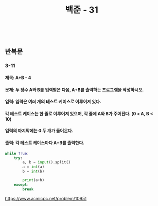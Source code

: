﻿---
layout: post
title: "백준 - 31"
category: studylog
tags: algorithm
---

<br>


## 반복문

### 3-11

#### 제목: A+B - 4

#### 문제: 두 정수 A와 B를 입력받은 다음, A+B를 출력하는 프로그램을 작성하시오.

#### 입력: 입력은 여러 개의 테스트 케이스로 이루어져 있다.

#### 각 테스트 케이스는 한 줄로 이루어져 있으며, 각 줄에 A와 B가 주어진다. (0 < A, B < 10)

#### 입력의 마지막에는 0 두 개가 들어온다.

#### 출력: 각 테스트 케이스마다 A+B를 출력한다.

```python
while True:
    try:
        a, b = input().split()
        a = int(a)
        b = int(b)

        print(a+b)
    except:
        break
```

https://www.acmicpc.net/problem/10951
